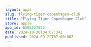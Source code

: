 ```yaml
---
layout: apps
slug: flying-tiger-copenhagen-club
title: "Flying Tiger Copenhagen Club"
store: apple
app_id: 6502527552
date: 2024-10-30T04:07:34Z
published: 2024-09-22T07:00:00Z
---
```

